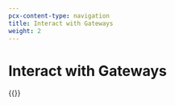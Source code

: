 ```yaml
---
pcx-content-type: navigation
title: Interact with Gateways
weight: 2
---
```


# Interact with Gateways

{{<directory-listing>}}
